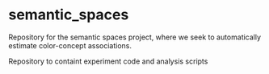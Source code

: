 # semantic_spaces

Repository for the semantic spaces project, where we seek to automatically estimate color-concept associations.

Repository to containt experiment code and analysis scripts



